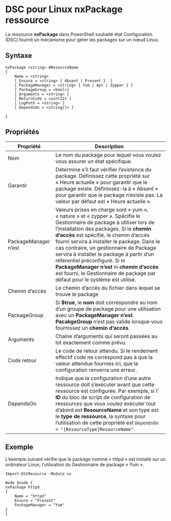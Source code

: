 # DSC pour Linux nxPackage ressource

La ressource **nxPackage** dans PowerShell souhaité état Configuration (DSC) fournit un mécanisme pour gérer les packages sur un nœud Linux.

## Syntaxe

```
nxPackage <string> #ResourceName
{
    Name = <string>
    [ Ensure = <string> { Absent | Present }  ]
    [ PackageManager = <string> { Yum | Apt | Zypper } ]
    [ PackageGroup = <bool>]
    [ Arguments = <string> ]
    [ ReturnCode = <uint32> ]
    [ LogPath = <string> ]
    [ DependsOn = <string[]> ]
    
}
```

## Propriétés

|  Propriété |  Description | 
|---|---|
| Nom| Le nom du package pour lequel vous voulez vous assurer un état spécifique.| 
| Garantir| Détermine s’il faut vérifier l’existence du package. Définissez cette propriété sur « Heure actuelle » pour garantir que le package existe. Définissez-la à « Absent » pour garantir que le package n’existe pas. La valeur par défaut est « Heure actuelle ».|  
| PackageManager n’est| Valeurs prises en charge sont « yum », « nature » et « zypper ». Spécifie le Gestionnaire de package à utiliser lors de l’installation des packages. Si le **chemin d’accès** est spécifié, le chemin d’accès fourni servira à installer le package. Dans le cas contraire, un gestionnaire de Package servira à installer le package à partir d’un référentiel préconfiguré. Si ni **PackageManager n’est** ni **chemin d’accès** est fourni, le Gestionnaire de package par défaut pour le système est utilisé.| 
| Chemin d’accès| Le chemin d’accès du fichier dans lequel se trouve le package| 
| PackageGroup| Si **$true**, le **nom** doit correspondre au nom d’un groupe de package pour une utilisation avec un **PackageManager n’est**. **PacakgeGroup** n’est pas valide lorsque vous fournissez un **chemin d’accès**.| 
| Arguments| Chaîne d’arguments qui seront passées au lot exactement comme prévu.| 
| Code retour| Le code de retour attendu. Si le rendement effectif code ne correspond pas à que la valeur attendue fournies ici, que la configuration renverra une erreur.| 
| DependsOn | Indique que la configuration d’une autre ressource doit s’exécuter avant que cette ressource est configurée. Par exemple, si l' **ID** du bloc de script de configuration de ressources que vous voulez exécuter tout d’abord est **ResourceName** et son type est le **type de ressource**, la syntaxe pour l’utilisation de cette propriété est `DependsOn = "[ResourceType]ResourceName"`.| 

## Exemple

L’exemple suivant vérifie que le package nommé « httpd » est installé sur un ordinateur Linux, l’utilisation du Gestionnaire de package « Yum ».

```
Import-DSCResource -Module nx 

Node $node {
nxPackage httpd
{
    Name = "httpd"
    Ensure = "Present"
    PackageManager = "Yum"
}
}
```
